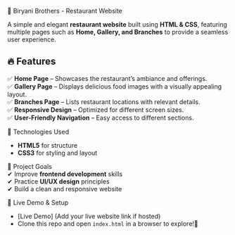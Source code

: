 🍛 Biryani Brothers - Restaurant Website  

A simple and elegant **restaurant website** built using **HTML & CSS**, featuring multiple pages such as **Home, Gallery, and Branches** to provide a seamless user experience.  

## 🔥 Features  
✅ **Home Page** – Showcases the restaurant’s ambiance and offerings.  
✅ **Gallery Page** – Displays delicious food images with a visually appealing layout.  
✅ **Branches Page** – Lists restaurant locations with relevant details.  
✅ **Responsive Design** – Optimized for different screen sizes.  
✅ **User-Friendly Navigation** – Easy access to different sections.  

🚀 Technologies Used  
- **HTML5** for structure  
- **CSS3** for styling and layout  

📌 Project Goals  
✔ Improve **frontend development** skills  
✔ Practice **UI/UX design** principles  
✔ Build a clean and responsive website  

🎯 Live Demo & Setup  
- [Live Demo] (Add your live website link if hosted)  
- Clone this repo and open `index.html` in a browser to explore!🚀
